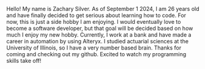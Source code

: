 Hello! My name is Zachary Silver. As of September 1 2024, I am 26 years old and have finally decided to get serious about learning how to code. 
For now, this is just a side hobby I am enjoying. I would eventually love to become a software developer, but that goal will be decided based on how much I enjoy my new hobby.
Currently, I work at a bank and have made a career in automation by using Alteryx. 
I studied actuarial sciences at the University of Illinois, so I have a very number based brain.
Thanks for coming and checking out my github. Excited to watch my programming skills take off!
<!---
ZacharySilver3/ZacharySilver3 is a ✨ special ✨ repository because its `README.md` (this file) appears on your GitHub profile.
You can click the Preview link to take a look at your changes.
--->
